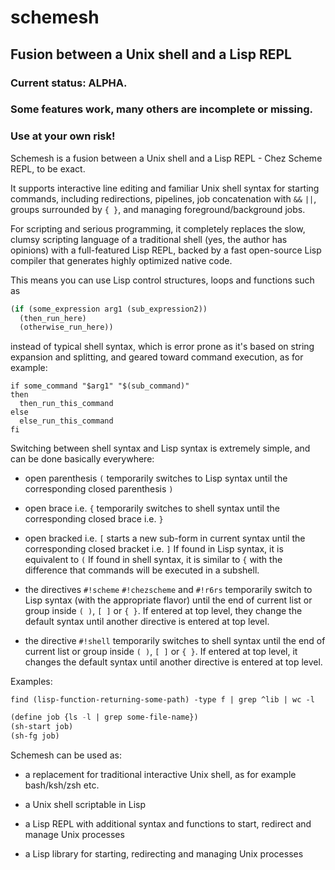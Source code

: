 # schemesh
## Fusion between a Unix shell and a Lisp REPL

### Current status: ALPHA.
### Some features work, many others are incomplete or missing.
### Use at your own risk!

Schemesh is a fusion between a Unix shell and a Lisp REPL - Chez Scheme REPL, to be exact.

It supports interactive line editing and familiar Unix shell syntax for starting commands,
including redirections, pipelines, job concatenation with `&&` `||`, groups surrounded by `{ }`,
and managing foreground/background jobs.

For scripting and serious programming, it completely replaces the slow, clumsy scripting language
of a traditional shell (yes, the author has opinions) with a full-featured Lisp REPL, backed by
a fast open-source Lisp compiler that generates highly optimized native code.

This means you can use Lisp control structures, loops and functions such as
```lisp
(if (some_expression arg1 (sub_expression2))
  (then_run_here)
  (otherwise_run_here))
```
instead of typical shell syntax, which is error prone as it's based on string expansion and splitting,
and geared toward command execution, as for example:
```shell
if some_command "$arg1" "$(sub_command)"
then
  then_run_this_command
else
  else_run_this_command
fi
```

Switching between shell syntax and Lisp syntax is extremely simple, and can be done basically everywhere:
* open parenthesis `(` temporarily switches to Lisp syntax until the corresponding closed parenthesis `)`

* open brace i.e. `{` temporarily switches to shell syntax until the corresponding closed brace i.e. `}`

* open bracked i.e. `[` starts a new sub-form in current syntax until the corresponding closed bracket i.e. `]`
  If found in Lisp syntax, it is equivalent to `(`
  If found in shell syntax, it is similar to `{` with the difference that commands will be executed in a subshell.

* the directives `#!scheme` `#!chezscheme` and `#!r6rs` temporarily switch to Lisp syntax
  (with the appropriate flavor) until the end of current list or group inside `( )`, `[ ]` or `{ }`.
  If entered at top level, they change the default syntax until another directive is entered at top level.

* the directive `#!shell` temporarily switches to shell syntax until the end of current list or group
  inside `( )`, `[ ]` or `{ }`.
  If entered at top level, it changes the default syntax until another directive is entered at top level.

Examples:

```shell
find (lisp-function-returning-some-path) -type f | grep ^lib | wc -l
```

```lisp
(define job {ls -l | grep some-file-name})
(sh-start job)
(sh-fg job)
```

Schemesh can be used as:
* a replacement for traditional interactive Unix shell, as for example bash/ksh/zsh etc.

* a Unix shell scriptable in Lisp

* a Lisp REPL with additional syntax and functions to start, redirect and manage Unix processes

* a Lisp library for starting, redirecting and managing Unix processes
